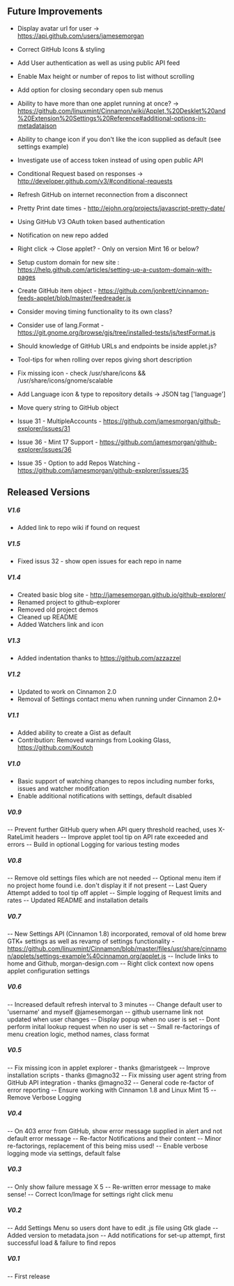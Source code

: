 
## Future Improvements

* Display avatar url for user -> https://api.github.com/users/jamesemorgan
* Correct GitHub Icons & styling
* Add User authentication as well as using public API feed
* Enable Max height or number of repos to list without scrolling
* Add option for closing secondary open sub menus
* Ability to have more than one applet running at once? -> https://github.com/linuxmint/Cinnamon/wiki/Applet,%20Desklet%20and%20Extension%20Settings%20Reference#additional-options-in-metadatajson
* Ability to change icon if you don't like the icon supplied as default (see settings example)
* Investigate use of access token instead of using open public API

* Conditional Request based on responses -> http://developer.github.com/v3/#conditional-requests
* Refresh GitHub on internet reconnection from a disconnect
* Pretty Print date times - http://ejohn.org/projects/javascript-pretty-date/
* Using GitHub V3 OAuth token based authentication
* Notification on new repo added
* Right click -> Close applet? - Only on version Mint 16 or below?

* Setup custom domain for new site : https://help.github.com/articles/setting-up-a-custom-domain-with-pages

* Create GitHub item object - https://github.com/jonbrett/cinnamon-feeds-applet/blob/master/feedreader.js
* Consider moving timing functionality to its own class?
* Consider use of lang.Format - https://git.gnome.org/browse/gjs/tree/installed-tests/js/testFormat.js
* Should knowledge of GitHub URLs and endpoints be inside applet.js?

* Tool-tips for when rolling over repos giving short description
* Fix missing icon - check /usr/share/icons && /usr/share/icons/gnome/scalable
* Add Language icon & type to repository details -> JSON tag ['language']
* Move query string to GitHub object

* Issue 31 - MultipleAccounts - https://github.com/jamesmorgan/github-explorer/issues/31
* Issue 36 - Mint 17 Support - https://github.com/jamesmorgan/github-explorer/issues/36
* Issue 35 - Option to add Repos Watching - https://github.com/jamesmorgan/github-explorer/issues/35

## Released Versions

##### V1.6

* Added link to repo wiki if found on request

##### V1.5

* Fixed issus 32 - show open issues for each repo in name

##### V1.4

* Created basic blog site - http://jamesemorgan.github.io/github-explorer/
* Renamed project to github-explorer
* Removed old project demos
* Cleaned up README
* Added Watchers link and icon

##### V1.3

* Added indentation thanks to https://github.com/azzazzel

##### V1.2

* Updated to work on Cinnamon 2.0
* Removal of Settings contact menu when running under Cinnamon 2.0+

##### V1.1
* Added ability to create a Gist as default
* Contribution: Removed warnings from Looking Glass, https://github.com/Koutch

##### V1.0
* Basic support of watching changes to repos including number forks, issues and watcher modifcation
* Enable additional notifications with settings, default disabled

##### V0.9
-- Prevent further GitHub query when API query threshold reached, uses X-RateLimit headers
-- Improve applet tool tip on API rate exceeded and errors
-- Build in optional Logging for various testing modes

##### V0.8
-- Remove old settings files which are not needed
-- Optional menu item if no project home found i.e. don't display it if not present
-- Last Query Attempt added to tool tip off applet
-- Simple logging of Request limits and rates
-- Updated README and installation details

##### V0.7
-- New Settings API (Cinnamon 1.8) incorporated, removal of old home brew GTK+ settings as well as revamp of settings functionality - https://github.com/linuxmint/Cinnamon/blob/master/files/usr/share/cinnamon/applets/settings-example%40cinnamon.org/applet.js
-- Include links to home and Github, morgan-design.com
-- Right click context now opens applet configuration settings

##### V0.6

-- Increased default refresh interval to 3 minutes
-- Change default user to 'username' and myself @jamesemorgan
-- github username link not updated when user changes
-- Display popup when no user is set
-- Dont perform inital lookup request when no user is set
-- Small re-factorings of menu creation logic, method names, class format

##### V0.5

-- Fix missing icon in applet explorer - thanks @maristgeek
-- Improve installation scripts - thanks @magno32
-- Fix missing user agent string from GitHub API integration - thanks @magno32
-- General code re-factor of error reporting
-- Ensure working with Cinnamon 1.8 and Linux Mint 15
-- Remove Verbose Logging

##### V0.4
-- On 403 error from GitHub, show error message supplied in alert and not default error message
-- Re-factor Notifications and their content
-- Minor re-factorings, replacement of this being miss used!
-- Enable verbose logging mode via settings, default false

##### V0.3
-- Only show failure message X 5
-- Re-written error message to make sense!
-- Correct Icon/Image for settings right click menu

##### V0.2
-- Add Settings Menu so users dont have to edit .js file using Gtk glade
-- Added version to metadata.json
-- Add notifications for set-up attempt, first successful load & failure to find repos

##### V0.1
-- First release
